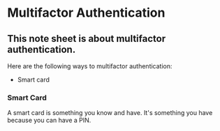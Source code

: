 <h1>Multifactor Authentication</h1>

<h2>This note sheet is about multifactor authentication.</h2>

<p>Here are the following ways to multifactor authentication:</p>
<ul>
  <li>Smart card</li>
</ul>

<h3>Smart Card</h3>
 <p>A smart card is something you know and have. It's something you have because you can have a PIN.</p>
